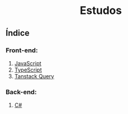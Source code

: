 <div align="center">

# Estudos

</div>

## Índice
### Front-end:
1. [JavaScript](./front-end/javascript/)
2. [TypeScript](./front-end/typescript/)
3. [Tanstack Query](./front-end/tanstack-query/)

### Back-end:
1. [C#](./back-end/CSharp/)